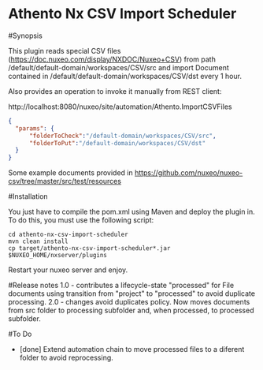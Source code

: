 # Athento Nx CSV Import Scheduler

#Synopsis

This plugin reads special CSV files (https://doc.nuxeo.com/display/NXDOC/Nuxeo+CSV) from path /default/default-domain/workspaces/CSV/src and import Document contained in /default/default-domain/workspaces/CSV/dst every 1 hour.

Also provides an operation to invoke it manually from REST client:

http://localhost:8080/nuxeo/site/automation/Athento.ImportCSVFiles
```json
{
  "params": {
      "folderToCheck":"/default-domain/workspaces/CSV/src",
      "folderToPut":"/default-domain/workspaces/CSV/dst"
  }
} 
```
Some example documents provided in https://github.com/nuxeo/nuxeo-csv/tree/master/src/test/resources

#Installation

You just have to compile the pom.xml using Maven and deploy the plugin in. To do this, you must use the following script:

	cd athento-nx-csv-import-scheduler
	mvn clean install
	cp target/athento-nx-csv-import-scheduler*.jar $NUXEO_HOME/nxserver/plugins

Restart your nuxeo server and enjoy.

#Release notes
1.0 - contributes a lifecycle-state "processed" for File documents using transition from "project" to "processed" to avoid duplicate processing.
2.0 - changes avoid duplicates policy. Now moves documents from src folder to processing subfolder and, when processed, to processed subfolder.

#To Do
- [done] Extend automation chain to move processed files to a diferent folder to avoid reprocessing.

